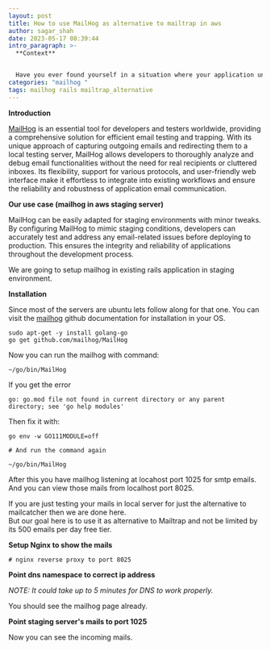 ```yaml
---
layout: post
title: How to use MailHog as alternative to mailtrap in aws
author: sagar_shah
date: 2023-05-17 08:39:44
intro_paragraph: >-
  **Context**


  Have you ever found yourself in a situation where your application undergoes extensive testing, and your email testing and trapping activities unexpectedly exceed the generous free tier limit of 500 emails per month offered by Mailtrap? This predicament can pose a significant challenge for many of us. While some may consider halting the testing process (which is clearly not a viable option), or resorting to paid services, there exists a compelling alternative: MailHog comes to the rescue.
categories: "mailhog "
tags: mailhog rails mailtrap_alternative
---
```

**Introduction**

[MailHog](https://github.com/mailhog/MailHog) is an essential tool for developers and testers worldwide, providing a comprehensive solution for efficient email testing and trapping. With its unique approach of capturing outgoing emails and redirecting them to a local testing server, MailHog allows developers to thoroughly analyze and debug email functionalities without the need for real recipients or cluttered inboxes. Its flexibility, support for various protocols, and user-friendly web interface make it effortless to integrate into existing workflows and ensure the reliability and robustness of application email communication.

**Our use case (mailhog in aws staging server)**

MailHog can be easily adapted for staging environments with minor tweaks. By configuring MailHog to mimic staging conditions, developers can accurately test and address any email-related issues before deploying to production. This ensures the integrity and reliability of applications throughout the development process.

We are going to setup mailhog in existing rails application in staging environment.

**Installation**

Since most of the servers are ubuntu lets follow along for that one. You can visit the [mailhog](https://github.com/mailhog/MailHog) github documentation for installation in your OS.

```shell
sudo apt-get -y install golang-go
go get github.com/mailhog/MailHog
```

Now you can run the mailhog with command:

```shell
~/go/bin/MailHog
```

If you get the error

```
go: go.mod file not found in current directory or any parent directory; see 'go help modules'
```

Then fix it with: 

```shell
go env -w GO111MODULE=off

# And run the command again

~/go/bin/MailHog
```



After this you have mailhog listening at locahost port 1025 for smtp emails. And you can view those mails from localhost port 8025.



If you are just testing your mails in local server for just the alternative to mailcatcher then we are done here.\
But our goal here is to use it as alternative to Mailtrap and not be limited by its 500 emails per day free tier.



**Setup Nginx to show the mails**

```
# nginx reverse proxy to port 8025
```

**Point dns namespace to correct ip address**

*NOTE: It could take up to 5 minutes for DNS to work properly.*

You should see the mailhog page already.



**Point staging server's mails to port 1025**

Now you can see the incoming mails.